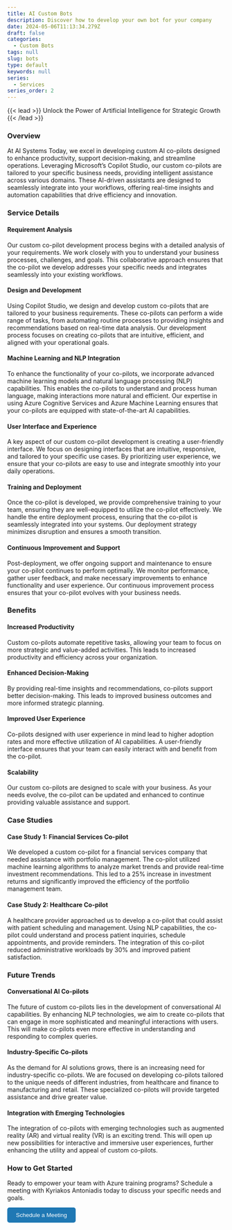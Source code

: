 ```yaml
---
title: AI Custom Bots
description: Discover how to develop your own bot for your company
date: 2024-05-06T11:13:34.279Z
draft: false
categories:
  - Custom Bots
tags: null
slug: bots
type: default
keywords: null
series:
  - Services
series_order: 2
---
```

{{< lead >}}
Unlock the Power of Artificial Intelligence for Strategic Growth
{{< /lead >}}

### Overview

At AI Systems Today, we excel in developing custom AI co-pilots designed to enhance productivity, support decision-making, and streamline operations. Leveraging Microsoft’s Copilot Studio, our custom co-pilots are tailored to your specific business needs, providing intelligent assistance across various domains. These AI-driven assistants are designed to seamlessly integrate into your workflows, offering real-time insights and automation capabilities that drive efficiency and innovation.

### Service Details

#### Requirement Analysis

Our custom co-pilot development process begins with a detailed analysis of your requirements. We work closely with you to understand your business processes, challenges, and goals. This collaborative approach ensures that the co-pilot we develop addresses your specific needs and integrates seamlessly into your existing workflows.

#### Design and Development

Using Copilot Studio, we design and develop custom co-pilots that are tailored to your business requirements. These co-pilots can perform a wide range of tasks, from automating routine processes to providing insights and recommendations based on real-time data analysis. Our development process focuses on creating co-pilots that are intuitive, efficient, and aligned with your operational goals.

#### Machine Learning and NLP Integration

To enhance the functionality of your co-pilots, we incorporate advanced machine learning models and natural language processing (NLP) capabilities. This enables the co-pilots to understand and process human language, making interactions more natural and efficient. Our expertise in using Azure Cognitive Services and Azure Machine Learning ensures that your co-pilots are equipped with state-of-the-art AI capabilities.

#### User Interface and Experience

A key aspect of our custom co-pilot development is creating a user-friendly interface. We focus on designing interfaces that are intuitive, responsive, and tailored to your specific use cases. By prioritizing user experience, we ensure that your co-pilots are easy to use and integrate smoothly into your daily operations.

#### Training and Deployment

Once the co-pilot is developed, we provide comprehensive training to your team, ensuring they are well-equipped to utilize the co-pilot effectively. We handle the entire deployment process, ensuring that the co-pilot is seamlessly integrated into your systems. Our deployment strategy minimizes disruption and ensures a smooth transition.

#### Continuous Improvement and Support

Post-deployment, we offer ongoing support and maintenance to ensure your co-pilot continues to perform optimally. We monitor performance, gather user feedback, and make necessary improvements to enhance functionality and user experience. Our continuous improvement process ensures that your co-pilot evolves with your business needs.

### Benefits

#### Increased Productivity

Custom co-pilots automate repetitive tasks, allowing your team to focus on more strategic and value-added activities. This leads to increased productivity and efficiency across your organization.

#### Enhanced Decision-Making

By providing real-time insights and recommendations, co-pilots support better decision-making. This leads to improved business outcomes and more informed strategic planning.

#### Improved User Experience

Co-pilots designed with user experience in mind lead to higher adoption rates and more effective utilization of AI capabilities. A user-friendly interface ensures that your team can easily interact with and benefit from the co-pilot.

#### Scalability

Our custom co-pilots are designed to scale with your business. As your needs evolve, the co-pilot can be updated and enhanced to continue providing valuable assistance and support.

### Case Studies

#### Case Study 1: Financial Services Co-pilot

We developed a custom co-pilot for a financial services company that needed assistance with portfolio management. The co-pilot utilized machine learning algorithms to analyze market trends and provide real-time investment recommendations. This led to a 25% increase in investment returns and significantly improved the efficiency of the portfolio management team.

#### Case Study 2: Healthcare Co-pilot

A healthcare provider approached us to develop a co-pilot that could assist with patient scheduling and management. Using NLP capabilities, the co-pilot could understand and process patient inquiries, schedule appointments, and provide reminders. The integration of this co-pilot reduced administrative workloads by 30% and improved patient satisfaction.

### Future Trends

#### Conversational AI Co-pilots

The future of custom co-pilots lies in the development of conversational AI capabilities. By enhancing NLP technologies, we aim to create co-pilots that can engage in more sophisticated and meaningful interactions with users. This will make co-pilots even more effective in understanding and responding to complex queries.

#### Industry-Specific Co-pilots

As the demand for AI solutions grows, there is an increasing need for industry-specific co-pilots. We are focused on developing co-pilots tailored to the unique needs of different industries, from healthcare and finance to manufacturing and retail. These specialized co-pilots will provide targeted assistance and drive greater value.

#### Integration with Emerging Technologies

The integration of co-pilots with emerging technologies such as augmented reality (AR) and virtual reality (VR) is an exciting trend. This will open up new possibilities for interactive and immersive user experiences, further enhancing the utility and appeal of custom co-pilots.

### **How to Get Started**

Ready to empower your team with Azure training programs? Schedule a meeting with Kyriakos Antoniadis today to discuss your specific needs and goals.

<a href="https://calendly.com/contact-ai-systems-today/30min"  target="_blank" style="text-decoration:none;">
      <button style="padding:10px 20px; background-color:#1f78b4; color:white; border:none; border-radius:5px; cursor:pointer;">Schedule a Meeting
      </button>
</a>